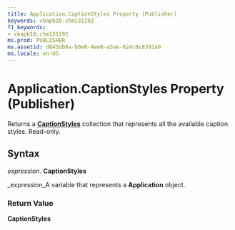 ```yaml
---
title: Application.CaptionStyles Property (Publisher)
keywords: vbapb10.chm131192
f1_keywords:
- vbapb10.chm131192
ms.prod: PUBLISHER
ms.assetid: d843db6a-b0e0-4ee0-a3ae-824c0c8391a9
ms.locale: en-US
---
```



# Application.CaptionStyles Property (Publisher)

Returns a  **[CaptionStyles](documents-object-publisher.md)** collection that represents all the available caption styles. Read-only.


## Syntax

 _expression_. **CaptionStyles**

 _expression_A variable that represents a  **Application** object.


### Return Value

 **CaptionStyles**


